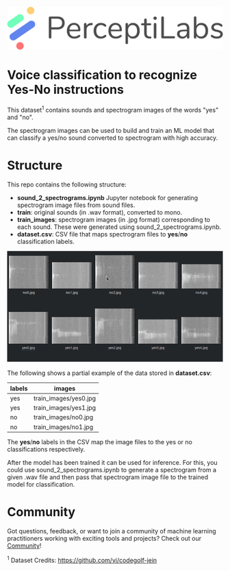 <p align="center">
  <a href="https://www.perceptilabs.com">
  <img src="./pl_logo.png">
  </a>
</p>

# Voice classification to recognize Yes-No instructions

This dataset<sup>1</sup> contains sounds and spectrogram images of the words "yes" and "no".

The spectrogram images can be used to build and train an ML model that can classify a yes/no sound converted to spectrogram with high accuracy.

# Structure

This repo contains the following structure:

- **sound_2_spectrograms.ipynb** Jupyter notebook for generating spectrogram image files from sound files.
- **train**: original sounds (in .wav format), converted to mono.
- **train_images**: spectrogram images (in .jpg format) corresponding to each sound. These were generated using sound_2_spectrograms.ipynb.
- **dataset.csv**: CSV file that maps spectrogram files to **yes**/**no** classification labels.

<p align="center">
  <img src="./sample.png">
</p>

The following shows a partial example of the data stored in **dataset.csv**:

| **labels**  | **images**                    |
|-------------|-------------------------------|
| yes       | train_images/yes0.jpg       |
| yes       | train_images/yes1.jpg       |
| no        | train_images/no0.jpg |
| no        | train_images/no1.jpg |


The **yes**/**no** labels in the CSV map the image files to the yes or no classifications respectively. 

After the model has been trained it can be used for inference. For this, you could use sound_2_spectrograms.ipynb to generate a spectrogram from a given .wav file and then pass that spectrogram image file to the trained model for classification. 

# Community

Got questions, feedback, or want to join a community of machine learning practitioners working with exciting tools and projects? Check out our [Community](https://forum.perceptilabs.com/)!

<sup>1</sup> Dataset Credits: https://github.com/vi/codegolf-jein

